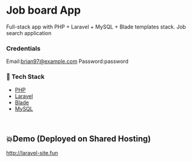 # Job board App

Full-stack app with PHP + Laravel + MySQL + Blade templates stack. Job search application

### Credentials
Email:brian97@example.com
Password:password


### :space_invader: Tech Stack

  
  <ul>
    <li><a href="#/">PHP</a></li>
    <li><a href="#/">Laravel</a></li>
    <li><a href="#">Blade</a></li>
    <li><a href="#">MySQL</a></li>
  </ul>

<br />

## 💥Demo (Deployed on Shared Hosting)
http://laravel-site.fun
